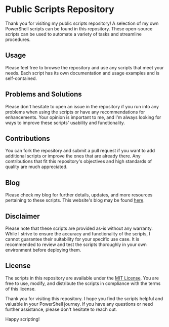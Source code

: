 # Public Scripts Repository

Thank you for visiting my public scripts repository! A selection of my own PowerShell scripts can be found in this repository. These open-source scripts can be used to automate a variety of tasks and streamline procedures.

## Usage

Please feel free to browse the repository and use any scripts that meet your needs. Each script has its own documentation and usage examples and is self-contained.

## Problems and Solutions

Please don't hesitate to open an issue in the repository if you run into any problems when using the scripts or have any recommendations for enhancements. Your opinion is important to me, and I'm always looking for ways to improve these scripts' usability and functionality.

## Contributions

You can fork the repository and submit a pull request if you want to add additional scripts or improve the ones that are already there. Any contributions that fit this repository's objectives and high standards of quality are much appreciated.

## Blog

Please check my blog for further details, updates, and more resources pertaining to these scripts. This website's blog may be found [here](https://www.localerror.com/).

## Disclaimer

Please note that these scripts are provided as-is without any warranty. While I strive to ensure the accuracy and functionality of the scripts, I cannot guarantee their suitability for your specific use case. It is recommended to review and test the scripts thoroughly in your own environment before deploying them.

## License

The scripts in this repository are available under the [MIT License](LICENSE). You are free to use, modify, and distribute the scripts in compliance with the terms of this license.

Thank you for visiting this repository. I hope you find the scripts helpful and valuable in your PowerShell journey. If you have any questions or need further assistance, please don't hesitate to reach out.

Happy scripting!

